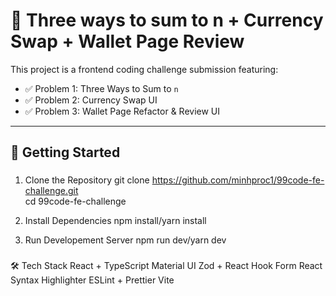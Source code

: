 # 💱 Three ways to sum to n + Currency Swap + Wallet Page Review

This project is a frontend coding challenge submission featuring:

- ✅ Problem 1: Three Ways to Sum to `n`
- ✅ Problem 2: Currency Swap UI
- ✅ Problem 3: Wallet Page Refactor & Review UI

---

## 🚀 Getting Started

###

1. Clone the Repository
   git clone https://github.com/minhproc1/99code-fe-challenge.git  
   cd 99code-fe-challenge

2. Install Dependencies
   npm install/yarn install

3. Run Developement Server
   npm run dev/yarn dev

###

🛠 Tech Stack
React + TypeScript
Material UI
Zod + React Hook Form
React Syntax Highlighter
ESLint + Prettier
Vite

##
